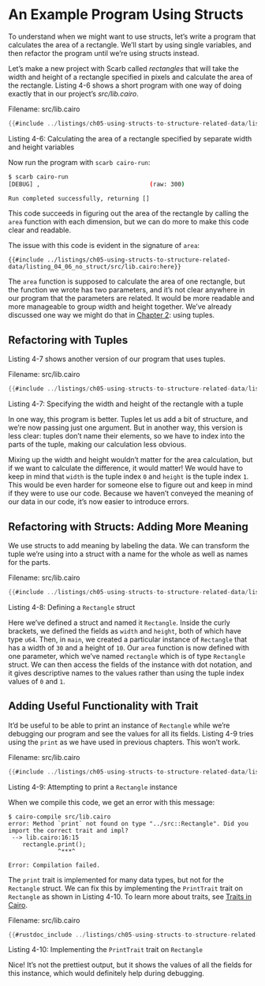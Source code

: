 # An Example Program Using Structs

To understand when we might want to use structs, let’s write a program that calculates the area of a rectangle. We’ll start by using single variables, and then refactor the program until we’re using structs instead.

Let’s make a new project with Scarb called _rectangles_ that will take the width and height of a rectangle specified in pixels and calculate the area of the rectangle. Listing 4-6 shows a short program with one way of doing exactly that in our project’s _src/lib.cairo_.

<span class="filename">Filename: src/lib.cairo</span>

```rust
{{#include ../listings/ch05-using-structs-to-structure-related-data/listing_04_06_no_struct/src/lib.cairo:all}}
```

<span class="caption">Listing 4-6: Calculating the area of a rectangle specified by separate width and height variables</span>

Now run the program with `scarb cairo-run`:

```bash
$ scarb cairo-run
[DEBUG] ,                               (raw: 300)

Run completed successfully, returning []
```

This code succeeds in figuring out the area of the rectangle by calling the `area` function with each dimension, but we can do more to make this code clear and readable.

The issue with this code is evident in the signature of `area`:

```rust,noplayground
{{#include ../listings/ch05-using-structs-to-structure-related-data/listing_04_06_no_struct/src/lib.cairo:here}}
```

The `area` function is supposed to calculate the area of one rectangle, but the function we wrote has two parameters, and it’s not clear anywhere in our program that the parameters are related. It would be more readable and more manageable to group width and height together. We’ve already discussed one way we might do that in [Chapter 2](ch02-02-data-types.html#the-tuple-type): using tuples.

## Refactoring with Tuples

Listing 4-7 shows another version of our program that uses tuples.

<span class="filename">Filename: src/lib.cairo</span>

```rust
{{#include ../listings/ch05-using-structs-to-structure-related-data/listing_04_07_w_tuples/src/lib.cairo}}
```

<span class="caption">Listing 4-7: Specifying the width and height of the rectangle with a tuple</span>

In one way, this program is better. Tuples let us add a bit of structure, and we’re now passing just one argument. But in another way, this version is less clear: tuples don’t name their elements, so we have to index into the parts of the tuple, making our calculation less obvious.

Mixing up the width and height wouldn’t matter for the area calculation, but if we want to calculate the difference, it would matter! We would have to keep in mind that `width` is the tuple index `0` and `height` is the tuple index `1`. This would be even harder for someone else to figure out and keep in mind if they were to use our code. Because we haven’t conveyed the meaning of our data in our code, it’s now easier to introduce errors.

## Refactoring with Structs: Adding More Meaning

We use structs to add meaning by labeling the data. We can transform the tuple we’re using into a struct with a name for the whole as well as names for the parts.

<span class="filename">Filename: src/lib.cairo</span>

```rust
{{#include ../listings/ch05-using-structs-to-structure-related-data/listing_04_08_w_structs/src/lib.cairo}}
```

<span class="caption">Listing 4-8: Defining a `Rectangle` struct</span>

Here we’ve defined a struct and named it `Rectangle`. Inside the curly brackets, we defined the fields as `width` and `height`, both of which have type `u64`. Then, in `main`, we created a particular instance of `Rectangle` that has a width of `30` and a height of `10`. Our `area` function is now defined with one parameter, which we’ve named `rectangle` which is of type `Rectangle` struct. We can then access the fields of the instance with dot notation, and it gives descriptive names to the values rather than using the tuple index values of `0` and `1`.

## Adding Useful Functionality with Trait

It’d be useful to be able to print an instance of `Rectangle` while we’re debugging our program and see the values for all its fields. Listing 4-9 tries using the `print` as we have used in previous chapters. This won’t work.

<span class="filename">Filename: src/lib.cairo</span>

```rust
{{#include ../listings/ch05-using-structs-to-structure-related-data/listing_04_10_print_rectangle/src/lib.cairo:here}}
```

<span class="caption">Listing 4-9: Attempting to print a `Rectangle` instance</span>

When we compile this code, we get an error with this message:

```text
$ cairo-compile src/lib.cairo
error: Method `print` not found on type "../src::Rectangle". Did you import the correct trait and impl?
 --> lib.cairo:16:15
    rectangle.print();
              ^***^

Error: Compilation failed.
```

The `print` trait is implemented for many data types, but not for the `Rectangle` struct. We can fix this by implementing the `PrintTrait` trait on `Rectangle` as shown in Listing 4-10.
To learn more about traits, see [Traits in Cairo](ch07-02-traits-in-cairo.md).

<span class="filename">Filename: src/lib.cairo</span>

```rust
{{#rustdoc_include ../listings/ch05-using-structs-to-structure-related-data/listing_04_10_print_rectangle/src/lib.cairo:all}}
```

<span class="caption">Listing 4-10: Implementing the `PrintTrait` trait on `Rectangle`</span>

Nice! It’s not the prettiest output, but it shows the values of all the fields for this instance, which would definitely help during debugging.

